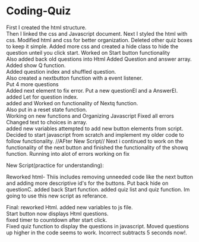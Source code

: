 # Coding-Quiz
First I created the html structure.   
Then I linked the css and Javascript document.
Next I styled the html with css.
Modified html and css for better organization.
Deleted other quiz boxes to keep it simple.
Added more css and created a hide class to hide the question unteil you click start.
Worked on Start button functionality  
Also added back old questions into Html
Added Question and answer array.   
Added show Q function.   
Added question index and shuffled question.   
Also created a nextbutton function with a event listener.   
Put 4 more questions   
Added next element to fix error.
Put a new questionEl and a AnswerEl.   
added Let for question index.   
added and Worked on functionality of Nextq function.   
Also put in a reset state function.   
Working on new functions and Organizing Javascript
Fixed all errors    
Changed text to choices in array.   
added new variables
attempted to add new button elements from script.  
Decided to start javascript from scratch and implement my older code to follow functionality.
              //AFter New Script//
Next i continued to work on the functionality of the next button and finished the functionality of the showq function.
Running into alot of errors working on fix




New Script(practice for understanding):

Reworked html-  Thiis includes removing unneeded code like the next button and adding more descriptive id's for the buttons. 
Put back hide on questionC.   added back Start function.
added quiz list and quiz function.   Im going to use this new script as referance.

Final: 
reworked Html.
added new variables to js file.   
Start button now displays Html questions.   
fixed timer to countdown after start click.  
Fixed quiz function to display the questions in javascript.
Moved questions up higher in the code seems to work.
Incorrect subtracts 5 seconds now!.
